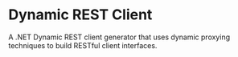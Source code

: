 # Dynamic REST Client

A .NET Dynamic REST client generator that uses dynamic proxying techniques to build RESTful client interfaces.
